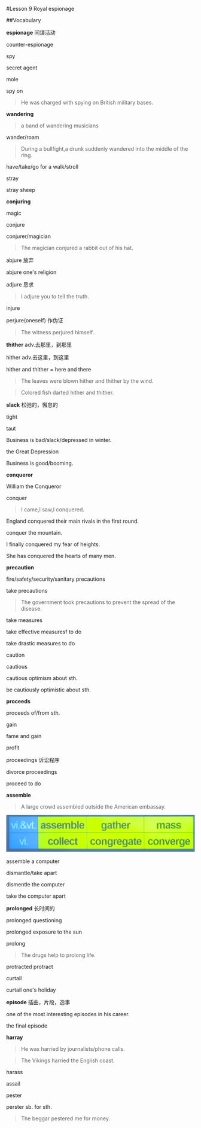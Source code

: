 #Lesson 9 Royal espionage

##Vocabulary

**espionage** 间谍活动

counter-espionage

spy

secret agent

mole

spy on

>He was charged with spying on British military bases.

**wandering**

>a band of wandering musicians

wander/roam

>During a bullfight,a drunk suddenly wandered into the middle of the ring.

have/take/go for a walk/stroll

stray

stray sheep

**conjuring**

magic

conjure

conjurer/magician

>The magician conjured a rabbit out of his hat.

abjure 放弃

abjure one's religion

adjure 恳求

>I adjure you to tell the truth.

injure

perjure(oneself) 作伪证

>The witness perjured himself.


**thither** adv.去那里，到那里

hither adv.去这里，到这里

hither and thither = here and there

>The leaves were blown hither and thither by the wind.

>Colored fish darted hither and thither.


**slack** 松弛的，懈怠的

tight

taut

Business is bad/slack/depressed in winter.

the Great Depression

Business is good/booming.

**conqueror**

William the Conqueror

conquer

>I came,I saw,I conquered.

England conquered their main rivals in the first round.

conquer the mountain.

I finally conquered my fear of heights.

She has conquered the hearts of many men.


**precaution**

fire/safety/security/sanitary precautions

take precautions

>The government took precautions to prevent the spread of the disease.

take measures

take effective measuresf to do

take drastic measures to do

caution

cautious

cautious optimism about sth.

be cautiously optimistic about sth.

**proceeds**

proceeds of/from sth.

gain

fame and gain

profit

proceedings 诉讼程序

divorce proceedings

proceed to do


**assemble**

>A large crowd assembled outside the American embassay.


![](markdown_import_image/import-2022-12-16-10-18-53.png)


assemble a computer

dismantle/take apart

dismentle the computer

take the computer apart


**prolonged** 长时间的

prolonged questioning

prolonged exposure to the sun

prolong

>The drugs help to prolong life.

protracted protract

curtail

curtail one's holiday

**episode** 插曲，片段，逸事

one of the most interesting episodes in his career.

the final episode

**harray**

>He was harried by journalists/phone calls.

>The Vikings harried the English coast.

harass

assail

pester

perster sb. for sth.

>The beggar pestered me for money.




